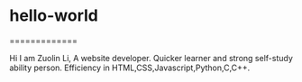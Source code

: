 # hello-world
=============

Hi I am Zuolin Li,
A website developer.
Quicker learner and strong self-study ability person.
Efficiency in HTML,CSS,Javascript,Python,C,C++.
